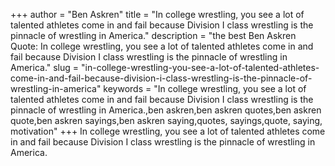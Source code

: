 +++
author = "Ben Askren"
title = "In college wrestling, you see a lot of talented athletes come in and fail because Division I class wrestling is the pinnacle of wrestling in America."
description = "the best Ben Askren Quote: In college wrestling, you see a lot of talented athletes come in and fail because Division I class wrestling is the pinnacle of wrestling in America."
slug = "in-college-wrestling-you-see-a-lot-of-talented-athletes-come-in-and-fail-because-division-i-class-wrestling-is-the-pinnacle-of-wrestling-in-america"
keywords = "In college wrestling, you see a lot of talented athletes come in and fail because Division I class wrestling is the pinnacle of wrestling in America.,ben askren,ben askren quotes,ben askren quote,ben askren sayings,ben askren saying,quotes, sayings,quote, saying, motivation"
+++
In college wrestling, you see a lot of talented athletes come in and fail because Division I class wrestling is the pinnacle of wrestling in America.
